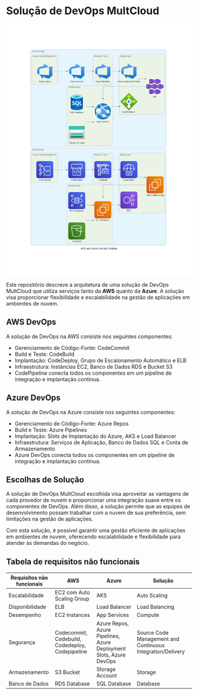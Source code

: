 # Solução de DevOps MultCloud

![Devops MultCloud](https://raw.githubusercontent.com/claudecirmiranda/Devops_Azure_AWS/main/aws_and_azure_devops_solution.png)

Este repositório descreve a arquitetura de uma solução de DevOps MultCloud que utiliza serviços tanto da **AWS** quanto da **Azure**. A solução visa proporcionar flexibilidade e escalabilidade na gestão de aplicações em ambientes de nuvem.

## AWS DevOps

A solução de DevOps na AWS consiste nos seguintes componentes:

* Gerenciamento de Código-Fonte: CodeCommit
* Build e Teste: CodeBuild
* Implantação: CodeDeploy, Grupo de Escalonamento Automático e ELB
* Infraestrutura: Instâncias EC2, Banco de Dados RDS e Bucket S3
* CodePipeline conecta todos os componentes em um pipeline de integração e implantação contínua.

## Azure DevOps

A solução de DevOps na Azure consiste nos seguintes componentes:

* Gerenciamento de Código-Fonte: Azure Repos
* Build e Teste: Azure Pipelines
* Implantação: Slots de Implantação do Azure, AKS e Load Balancer
* Infraestrutura: Serviços de Aplicação, Banco de Dados SQL e Conta de Armazenamento
* Azure DevOps conecta todos os componentes em um pipeline de integração e implantação contínua.

## Escolhas de Solução

A solução de DevOps MultCloud escolhida visa aproveitar as vantagens de cada provedor de nuvem e proporcionar uma integração suave entre os componentes de DevOps. Além disso, a solução permite que as equipes de desenvolvimento possam trabalhar com a nuvem de sua preferência, sem limitações na gestão de aplicações.

Com esta solução, é possível garantir uma gestão eficiente de aplicações em ambientes de nuvem, oferecendo escalabilidade e flexibilidade para atender às demandas do negócio.

## Tabela de requisitos não funcionais

| Requisitos não funcionais | AWS | Azure | Solução |
| --- | --- | --- | --- |
| Escalabilidade | EC2 com Auto Scaling Group | AKS | Auto Scaling |
| Disponibilidade | ELB | Load Balancer | Load Balancing |
| Desempenho | EC2 instances | App Services | Compute |
| Segurança | Codecommit, Codebuild, Codedeploy, Codepipeline | Azure Repos, Azure Pipelines, Azure Deployment Slots, Azure DevOps | Source Code Management and Continuous Integration/Delivery |
| Armazenamento | S3 Bucket | Storage Account | Storage |
| Banco de Dados | RDS Database | SQL Database | Database |
